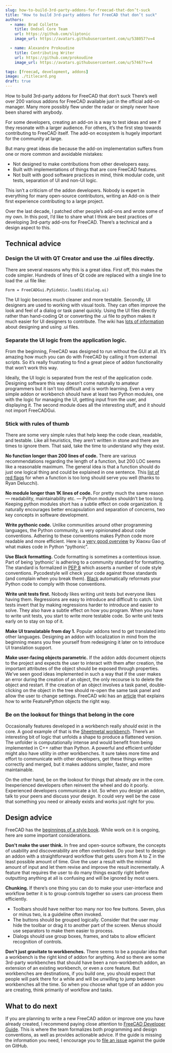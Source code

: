 ```yaml
---
slug: how-to-build-3rd-party-addons-for-freecad-that-don’t-suck
title: "How to build 3rd-party addons for FreeCAD that don’t suck"
authors:
  - name: Brad Collette
    title: Ondsel Core Team
    url: https://github.com/sliptonic
    image_url: https://avatars.githubusercontent.com/u/538057?v=4

  - name: Alexandre Prokoudine
    title: Contributing Writer
    url: https://github.com/prokoudine
    image_url: https://avatars.githubusercontent.com/u/57467?v=4

tags: [freecad, development, addons]
image: ./titlecard.png
draft: true
---
```


How to build 3rd-party addons for FreeCAD that don’t suck
There’s well over 200 various addons for FreeCAD available just in the official add-on manager. Many more possibly flew under the radar or simply never have been shared with anybody.

For some developers, creating an add-on is a way to test ideas and see if they resonate with a larger audience. For others, it’s the first step towards contributing to FreeCAD itself. The add-on ecosystem is hugely important for the community at large.

But many great ideas die because the add-on implementation suffers from one or more common and avoidable mistakes:

- Not designed to make contributions from other developers easy.
- Built with implementations of things that are core FreeCAD features.
- Not built with good software practices in mind, think modular code, unit tests, separation of UI and non-UI logic.

This isn’t a criticism of the addon developers.  Nobody is expert in everything for many open-source contributors, writing an Add-on is their first experience contributing to a large project.

Over the last decade, I patched other people’s add-ons and wrote some of my own. In this post, I’d like to share what I think are best practices of developing 3rd-party add-ons for FreeCAD. There’s a technical and a design aspect to this.

## Technical advice

### Design the UI with QT Creator and use the .ui files directly.

There are several reasons why this is a great idea. First off, this makes the code simpler. Hundreds of lines of Qt code are replaced with a single line to load the .ui file like:


```Form = FreeCADGui.PySideUic.loadUi(dialog.ui)```

The UI logic becomes much cleaner and more testable. Secondly, UI designers are used to working with visual tools.  They can often improve the look and feel of a dialog or task panel quickly. Using the UI files directly rather than hand-coding Qt or converting the .ui file to python makes it much easier for UI designers to contribute.  The wiki has [lots of information](https://wiki.freecad.org/Manual:Creating_interface_tools) about designing and using .ui files.


### Separate the UI logic from the application logic.

From the beginning, FreeCAD was designed to run without the GUI at all.  It’s amazing how much you can do with FreeCAD by calling it from external scripts.  So it’s really frustrating to find a great piece of addon functionality that won’t work this way.

Ideally, the UI logic is separated from the rest of the application code.  Designing software this way doesn’t come naturally to amateur programmers but it isn’t too difficult and is worth learning. Even a very simple addon or workbench should have at least two Python modules, one with the logic for managing the UI, getting input from the user, and displaying it. The second module does all the interesting stuff, and it should not import FreeCADGui.

### Stick with rules of thumb

There are some very simple rules that help keep the code clean, readable, and testable.  Like all heuristics, they aren’t written in stone and there are times to ignore them.  That said, take the time to understand why they exist.

**No function longer than 200 lines of code.** There are various recommendations regarding the length of a function, but 200 LOC seems like a reasonable maximum. The general idea is that a function should do just one logical thing and could be explained in one sentence. This [list of red flags](https://stackoverflow.com/posts/475762/revisions) for when a function is too long should serve you well (thanks to Ryan Delucchi).

**No module longer than 1K lines of code.** For pretty much the same reason — readability, maintainability etc. — Python modules shouldn’t be too long.  Keeping python modules short has a subtle effect on code organization. It naturally encourages better encapsulation and separation of concerns, two key concepts in software development.

**Write pythonic code.** Unlike communities around other programming languages, the Python community, is very opinionated about code conventions. Adhering to these conventions makes Python code more readable and more efficient.  Here is a [very good overview](https://towardsdatascience.com/how-to-write-pythonic-code-208ec1513c49) by Xiaoxu Gao of what makes code in Python “pythonic”.

**Use Black formatting.** Code formatting is sometimes a contentious issue.  Part of being ‘pythonic’ is adhering to a community standard for formatting. The standard is formalized in [PEP 8](https://peps.python.org/pep-0008/) which asserts a number of code style conventions.   Pycodestyle will check your code against those standards (and complain when you break them). [Black](https://github.com/psf/black) automatically reformats your Python code to comply with those conventions.

**Write unit tests first.** Nobody likes writing unit tests but everyone likes having them.  Regressions are easy to introduce and difficult to catch. Unit tests invert that by making regressions harder to introduce and easier to solve. They also have a subtle effect on how you program. When you have to write unit tests, you start to write more testable code. So write unit tests early on to stay on top of it.

**Make UI translatable from day 1.** Popular addons tend to get translated into other languages. Designing an addon with localization in mind from the beginning means you free yourself from redesigning it later on to introduce UI translation support.

**Make user-facing objects parametric.** If the addon adds document objects to the project and expects the user to interact with them after creation, the important attributes of the object should be exposed through properties.  We’ve seen good ideas implemented in such a way that if the user makes an error during the creation of an object, the only recourse is to delete the object and restart.  If the creation of an object involves a task panel, double-clicking on the object in the tree should re-open the same task panel and allow the user to change settings.   FreeCAD wiki has an [article](https://wiki.freecad.org/Create_a_FeaturePython_object_part_I) that explains how to write FeaturePython objects the right way.

### Be on the lookout for things that belong in the core

Occasionally features developed in a workbench really _should_ exist in the core. A good example of that is the [Sheetmetal workbench](https://github.com/shaise/FreeCAD_SheetMetal). There’s an interesting bit of logic that unfolds a shape to produce a flattened version. The unfolder is computationally intense and would benefit from being implemented in C++ rather than Python. A powerful and efficient unfolder might also have utility in other workbenches. It sure takes more time and effort to communicate with other developers, get these things written correctly and merged, but it makes addons simpler, faster, and more maintainable.

On the other hand, be on the lookout for things that already _are_ in the core. Inexperienced developers often reinvent the wheel and do it poorly. Experienced developers communicate a lot. So when you design an addon, talk to your peers and discuss your design. It could very well be the case that something you need or already exists and works just right for you.
## Design advice

FreeCAD has the [beginnings of a style book](https://freecad.github.io/DevelopersHandbook/stylebook/). While work on it is ongoing, here are some important considerations.

**Don't make the user think.** In free and open-source software, the concepts of usability and discoverability are often overlooked. Do your best to design an addon with a straightforward workflow that gets users from A to Z in the least possible amount of time. Give the user a result with the minimal amount of input and let them revise and improve the result incrementally. A feature that requires the user to do many things exactly right before outputting anything at all is confusing and will be ignored by most users.

**Chunking.**  If there’s one thing you can do to make your user-interface and workflow better it is to group controls together so users can process them efficiently.

- Toolbars should have neither too many nor too few buttons. Seven, plus or minus two, is a guideline often invoked.
- The buttons should be grouped logically.  Consider that the user may hide the toolbar or drag it to another part of the screen.  Menus should use separators to make them easier to process.
- Dialogs should use group boxes, frames, and tabs to allow efficient recognition of controls.

**Don’t just gravitate to workbenches.** There seems to be a popular idea that a workbench is the right kind of addon for anything. And so there are some 3rd-party workbenches that should have been a non-workbench addon,  an extension of an existing workbench, or even a core feature. But workbenches are destinations, if you build one, you should expect that people will park there for a while and will be unwilling to jump between workbenches all the time. So when you choose what type of an addon you are creating, think primarily of workflow and tasks.


## What to do next

If you are planning to write a new FreeCAD addon or improve one you have already created, I recommend paying close attention to [FreeCAD Developer Guide](https://freecad.github.io/DevelopersHandbook/). This is where the team formalizes both programming and design conventions, as well as provides actionable advice. If the guide is missing the information you need, I encourage you to [file an issue](https://github.com/FreeCAD/DevelopersHandbook/issues) against the guide on GitHub.

